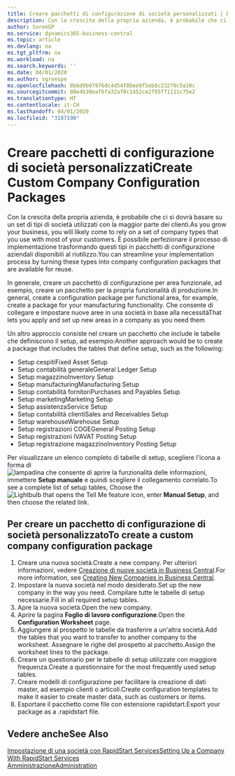 ```yaml
---
title: Creare pacchetti di configurazione di società personalizzati | Documenti Microsoft
description: Con la crescita della propria azienda, è probabile che ci si dovrà basare su un set di tipi di società utilizzati con la maggior parte dei clienti. È possibile perfezionare il processo di implementazione trasformando questi tipi in pacchetti di configurazione aziendali disponibili al riutilizzo.
author: SorenGP
ms.service: dynamics365-business-central
ms.topic: article
ms.devlang: na
ms.tgt_pltfrm: na
ms.workload: na
ms.search.keywords: ''
ms.date: 04/01/2020
ms.author: sgroespe
ms.openlocfilehash: 8bbd9b07976dc4d54f8bee9f5eb8c23270c5a10c
ms.sourcegitcommit: 88e4b30eaf6fa32af0c1452ce2f85ff1111c75e2
ms.translationtype: HT
ms.contentlocale: it-CH
ms.lasthandoff: 04/01/2020
ms.locfileid: "3187190"
---
```

# <a name="create-custom-company-configuration-packages"></a><span data-ttu-id="e9ff3-104">Creare pacchetti di configurazione di società personalizzati</span><span class="sxs-lookup"><span data-stu-id="e9ff3-104">Create Custom Company Configuration Packages</span></span>
<span data-ttu-id="e9ff3-105">Con la crescita della propria azienda, è probabile che ci si dovrà basare su un set di tipi di società utilizzati con la maggior parte dei clienti.</span><span class="sxs-lookup"><span data-stu-id="e9ff3-105">As you grow your business, you will likely come to rely on a set of company types that you use with most of your customers.</span></span> <span data-ttu-id="e9ff3-106">È possibile perfezionare il processo di implementazione trasformando questi tipi in pacchetti di configurazione aziendali disponibili al riutilizzo.</span><span class="sxs-lookup"><span data-stu-id="e9ff3-106">You can streamline your implementation process by turning these types into company configuration packages that are available for reuse.</span></span>  

<span data-ttu-id="e9ff3-107">In generale, creare un pacchetto di configurazione per area funzionale, ad esempio, creare un pacchetto per la propria funzionalità di produzione.</span><span class="sxs-lookup"><span data-stu-id="e9ff3-107">In general, create a configuration package per functional area, for example, create a package for your manufacturing functionality.</span></span> <span data-ttu-id="e9ff3-108">Che consente di collegare e impostare nuove aree in una società in base alla necessità</span><span class="sxs-lookup"><span data-stu-id="e9ff3-108">That lets you apply and set up new areas in a company as you need them</span></span>  

<span data-ttu-id="e9ff3-109">Un altro approccio consiste nel creare un pacchetto che include le tabelle che definiscono il setup, ad esempio:</span><span class="sxs-lookup"><span data-stu-id="e9ff3-109">Another approach would be to create a package that includes the tables that define setup, such as the following:</span></span>  

-   <span data-ttu-id="e9ff3-110">Setup cespiti</span><span class="sxs-lookup"><span data-stu-id="e9ff3-110">Fixed Asset Setup</span></span>  
-   <span data-ttu-id="e9ff3-111">Setup contabilità generale</span><span class="sxs-lookup"><span data-stu-id="e9ff3-111">General Ledger Setup</span></span>  
-   <span data-ttu-id="e9ff3-112">Setup magazzino</span><span class="sxs-lookup"><span data-stu-id="e9ff3-112">Inventory Setup</span></span>  
-   <span data-ttu-id="e9ff3-113">Setup manufacturing</span><span class="sxs-lookup"><span data-stu-id="e9ff3-113">Manufacturing Setup</span></span>  
-   <span data-ttu-id="e9ff3-114">Setup contabilità fornitori</span><span class="sxs-lookup"><span data-stu-id="e9ff3-114">Purchases and Payables Setup</span></span>  
-   <span data-ttu-id="e9ff3-115">Setup marketing</span><span class="sxs-lookup"><span data-stu-id="e9ff3-115">Marketing Setup</span></span>  
-   <span data-ttu-id="e9ff3-116">Setup assistenza</span><span class="sxs-lookup"><span data-stu-id="e9ff3-116">Service Setup</span></span>  
-   <span data-ttu-id="e9ff3-117">Setup contabilità clienti</span><span class="sxs-lookup"><span data-stu-id="e9ff3-117">Sales and Receivables Setup</span></span>  
-   <span data-ttu-id="e9ff3-118">Setup warehouse</span><span class="sxs-lookup"><span data-stu-id="e9ff3-118">Warehouse Setup</span></span>  
-   <span data-ttu-id="e9ff3-119">Setup registrazioni COGE</span><span class="sxs-lookup"><span data-stu-id="e9ff3-119">General Posting Setup</span></span>  
-   <span data-ttu-id="e9ff3-120">Setup registrazioni IVA</span><span class="sxs-lookup"><span data-stu-id="e9ff3-120">VAT Posting Setup</span></span>  
-   <span data-ttu-id="e9ff3-121">Setup registrazione magazzino</span><span class="sxs-lookup"><span data-stu-id="e9ff3-121">Inventory Posting Setup</span></span>  

<span data-ttu-id="e9ff3-122">Per visualizzare un elenco completo di tabelle di setup, scegliere l'icona a forma di ![lampadina che consente di aprire la funzionalità delle informazioni](media/ui-search/search_small.png "Informazioni sull'operazione che si desidera eseguire"), immettere **Setup manuale** e quindi scegliere il collegamento correlato.</span><span class="sxs-lookup"><span data-stu-id="e9ff3-122">To see a complete list of setup tables, Choose the ![Lightbulb that opens the Tell Me feature](media/ui-search/search_small.png "Tell me what you want to do") icon, enter **Manual Setup**, and then choose the related link.</span></span>  

## <a name="to-create-a-custom-company-configuration-package"></a><span data-ttu-id="e9ff3-123">Per creare un pacchetto di configurazione di società personalizzato</span><span class="sxs-lookup"><span data-stu-id="e9ff3-123">To create a custom company configuration package</span></span>  
1.  <span data-ttu-id="e9ff3-124">Creare una nuova società.</span><span class="sxs-lookup"><span data-stu-id="e9ff3-124">Create a new company.</span></span> <span data-ttu-id="e9ff3-125">Per ulteriori informazioni, vedere [Creazione di nuove società in Business Central](about-new-company.md).</span><span class="sxs-lookup"><span data-stu-id="e9ff3-125">For more information, see [Creating New Companies in Business Central](about-new-company.md).</span></span>  
3.  <span data-ttu-id="e9ff3-126">Impostare la nuova società nel modo desiderato.</span><span class="sxs-lookup"><span data-stu-id="e9ff3-126">Set up the new company in the way you need.</span></span> <span data-ttu-id="e9ff3-127">Compilare tutte le tabelle di setup necessarie.</span><span class="sxs-lookup"><span data-stu-id="e9ff3-127">Fill in all required setup tables.</span></span>  
4.  <span data-ttu-id="e9ff3-128">Apre la nuova società.</span><span class="sxs-lookup"><span data-stu-id="e9ff3-128">Open the new company.</span></span>
5. <span data-ttu-id="e9ff3-129">Aprire la pagina **Foglio di lavoro configurazione**.</span><span class="sxs-lookup"><span data-stu-id="e9ff3-129">Open the **Configuration Worksheet** page.</span></span>  
6.  <span data-ttu-id="e9ff3-130">Aggiungere al prospetto le tabelle da trasferire a un'altra società.</span><span class="sxs-lookup"><span data-stu-id="e9ff3-130">Add the tables that you want to transfer to another company to the worksheet.</span></span> <span data-ttu-id="e9ff3-131">Assegnare le righe del prospetto al pacchetto.</span><span class="sxs-lookup"><span data-stu-id="e9ff3-131">Assign the worksheet lines to the package.</span></span>  
7.  <span data-ttu-id="e9ff3-132">Creare un questionario per le tabelle di setup utilizzate con maggiore frequenza.</span><span class="sxs-lookup"><span data-stu-id="e9ff3-132">Create a questionnaire for the most frequently used setup tables.</span></span>  
8.  <span data-ttu-id="e9ff3-133">Creare modelli di configurazione per facilitare la creazione di dati master, ad esempio clienti o articoli.</span><span class="sxs-lookup"><span data-stu-id="e9ff3-133">Create configuration templates to make it easier to create master data, such as customers or items.</span></span>  
9.  <span data-ttu-id="e9ff3-134">Esportare il pacchetto come file con estensione rapidstart.</span><span class="sxs-lookup"><span data-stu-id="e9ff3-134">Export your package as a .rapidstart file.</span></span>  

## <a name="see-also"></a><span data-ttu-id="e9ff3-135">Vedere anche</span><span class="sxs-lookup"><span data-stu-id="e9ff3-135">See Also</span></span>  
[<span data-ttu-id="e9ff3-136">Impostazione di una società con RapidStart Services</span><span class="sxs-lookup"><span data-stu-id="e9ff3-136">Setting Up a Company With RapidStart Services</span></span>](admin-set-up-a-company-with-rapidstart.md)  
[<span data-ttu-id="e9ff3-137">Amministrazione</span><span class="sxs-lookup"><span data-stu-id="e9ff3-137">Administration</span></span>](admin-setup-and-administration.md)
